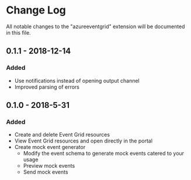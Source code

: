 # Change Log

All notable changes to the "azureeventgrid" extension will be documented in this file.

## 0.1.1 - 2018-12-14

### Added

- Use notifications instead of opening output channel
- Improved parsing of errors

## 0.1.0 - 2018-5-31

### Added

- Create and delete Event Grid resources
- View Event Grid resources and open directly in the portal
- Create mock event generator
  - Modify the event schema to generate mock events catered to your usage
  - Preview mock events
  - Send mock events
